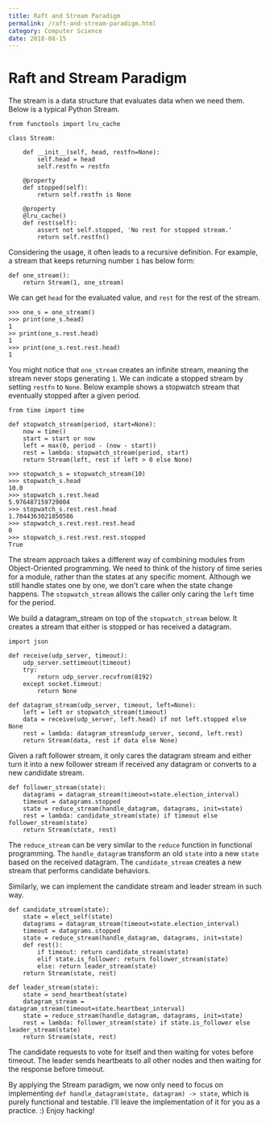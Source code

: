 ```yaml
---
title: Raft and Stream Paradigm
permalink: /raft-and-stream-paradigm.html
category: Computer Science
date: 2018-08-15
---
```


# Raft and Stream Paradigm

The stream is a data structure that evaluates data when we need them. Below is a typical Python Stream.

```
from functools import lru_cache

class Stream:

    def __init__(self, head, restfn=None):
        self.head = head
        self.restfn = restfn

    @property
    def stopped(self):
        return self.restfn is None

    @property
    @lru_cache()
    def rest(self):
        assert not self.stopped, 'No rest for stopped stream.'
        return self.restfn()
```

Considering the usage, it often leads to a recursive definition. For example, a stream that keeps returning number `1` has below form:

```
def one_stream():
    return Stream(1, one_stream)
```

We can get `head` for the evaluated value, and `rest` for the rest of the stream.

```
>>> one_s = one_stream()
>>> print(one_s.head)
1
>> print(one_s.rest.head)
1
>>> print(one_s.rest.rest.head)
1
```

You might notice that `one_stream` creates an infinite stream, meaning the stream never stops generating `1`. We can indicate a stopped stream by setting `restfn` to `None`. Below example shows a stopwatch stream that eventually stopped after a given period.

```
from time import time

def stopwatch_stream(period, start=None):
    now = time()
    start = start or now
    left = max(0, period - (now - start))
    rest = lambda: stopwatch_stream(period, start)
    return Stream(left, rest if left > 0 else None)

>>> stopwatch_s = stopwatch_stream(10)
>>> stopwatch_s.head
10.0
>>> stopwatch_s.rest.head
5.976487159729004
>>> stopwatch_s.rest.rest.head
1.7044363021850586
>>> stopwatch_s.rest.rest.rest.head
0
>>> stopwatch_s.rest.rest.rest.stopped
True
```

The stream approach takes a different way of combining modules from Object-Oriented programming. We need to think of the history of time series for a module, rather than the states at any specific moment. Although we still handle states one by one, we don't care when the state change happens. The `stopwatch_stream` allows the caller only caring the `left` time for the period.

We build a datagram_stream on top of the `stopwatch_stream` below. It creates a stream that either is stopped or has received a datagram.

```
import json

def receive(udp_server, timeout):
    udp_server.settimeout(timeout)
    try:
        return udp_server.recvfrom(8192)
    except socket.timeout:
        return None

def datagram_stream(udp_server, timeout, left=None):
    left = left or stopwatch_stream(timeout)
    data = receive(udp_server, left.head) if not left.stopped else None
    rest = lambda: datagram_stream(udp_server, second, left.rest)
    return Stream(data, rest if data else None)
```

Given a raft follower stream, it only cares the datagram stream and either turn it into a new follower stream if received any datagram or converts to a new candidate stream.

```
def follower_stream(state):
    datagrams = datagram_stream(timeout=state.election_interval)
    timeout = datagrams.stopped
    state = reduce_stream(handle_datagram, datagrams, init=state)
    rest = lambda: candidate_stream(state) if timeout else follower_stream(state)
    return Stream(state, rest)
```

The `reduce_stream` can be very similar to the `reduce` function in functional programming. The `handle_datagram` transform an old `state` into a new `state` based on the received datagram. The `candidate_stream` creates a new stream that performs candidate behaviors.

Similarly, we can implement the candidate stream and leader stream in such way.

```
def candidate_stream(state):
    state = elect_self(state)
    datagrams = datagram_stream(timeout=state.election_interval)
    timeout = datagrams.stopped
    state = reduce_stream(handle_datagram, datagrams, init=state)
    def rest():
        if timeout: return candidate_stream(state)
        elif state.is_follower: return follower_stream(state)
        else: return leader_stream(state)
    return Stream(state, rest)

def leader_stream(state):
    state = send_heartbeat(state)
    datagram_stream = datagram_stream(timeout=state.heartbeat_interval)
    state = reduce_stream(handle_datagram, datagrams, init=state)
    rest = lambda: follower_stream(state) if state.is_follower else leader_stream(state)
    return Stream(state, rest)
```

The candidate requests to vote for itself and then waiting for votes before timeout. The leader sends heartbeats to all other nodes and then waiting for the response before timeout.

By applying the Stream paradigm, we now only need to focus on implementing `def handle_datagram(state, datagram) -> state`, which is purely functional and testable. I'll leave the implementation of it for you as a practice. :) Enjoy hacking!
